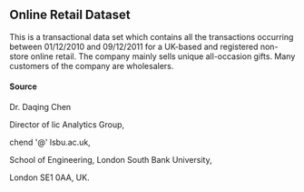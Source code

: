 ## Online Retail Dataset 

This is a transactional data set which contains all the transactions occurring between 01/12/2010 and 09/12/2011 for a UK-based and registered non-store online retail. The company mainly sells unique all-occasion gifts. Many customers of the company are wholesalers.

#### Source

Dr. Daqing Chen

Director of lic Analytics Group,

chend '@' lsbu.ac.uk, 

School of Engineering, London South Bank University, 

London SE1 0AA, UK.



